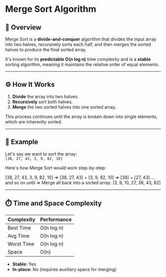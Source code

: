 # Merge Sort Algorithm

## 📌 Overview

Merge Sort is a **divide-and-conquer** algorithm that divides the input array into two halves, recursively sorts each half, and then merges the sorted halves to produce the final sorted array.

It's known for its **predictable O(n log n)** time complexity and is a **stable** sorting algorithm, meaning it maintains the relative order of equal elements.

---

## ⚙️ How It Works

1. **Divide** the array into two halves.
2. **Recursively** sort both halves.
3. **Merge** the two sorted halves into one sorted array.

This process continues until the array is broken down into single elements, which are inherently sorted.

---

## 🧠 Example

Let's say we want to sort the array:  
`[38, 27, 43, 3, 9, 82, 10]`

Here's how Merge Sort would work step-by-step:

[38, 27, 43, 3, 9, 82, 10] => [38, 27, 43] + [3, 9, 82, 10] => [38] + [27, 43] ... and so on until => Merge all back into a sorted array: [3, 9, 10, 27, 38, 43, 82]


---

## ⏱️ Time and Space Complexity

| Complexity | Performance |
|------------|-------------|
| Best Time  | O(n log n)  |
| Avg Time   | O(n log n)  |
| Worst Time | O(n log n)  |
| Space      | O(n)        |

- **Stable:** Yes
- **In-place:** No (requires auxiliary space for merging)
